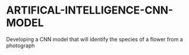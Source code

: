 # ARTIFICAL-INTELLIGENCE-CNN-MODEL
Developing a CNN model that will identify the species of a flower from a photograph
